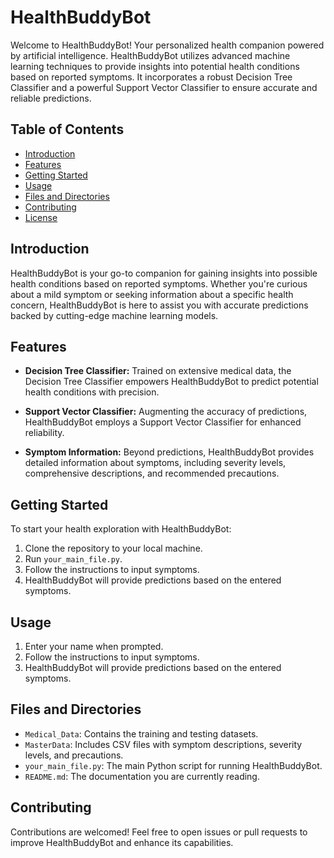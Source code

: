# HealthBuddyBot

Welcome to HealthBuddyBot! Your personalized health companion powered by artificial intelligence. HealthBuddyBot utilizes advanced machine learning techniques to provide insights into potential health conditions based on reported symptoms. It incorporates a robust Decision Tree Classifier and a powerful Support Vector Classifier to ensure accurate and reliable predictions.

## Table of Contents
- [Introduction](#introduction)
- [Features](#features)
- [Getting Started](#getting-started)
- [Usage](#usage)
- [Files and Directories](#files-and-directories)
- [Contributing](#contributing)
- [License](#license)

## Introduction

HealthBuddyBot is your go-to companion for gaining insights into possible health conditions based on reported symptoms. Whether you're curious about a mild symptom or seeking information about a specific health concern, HealthBuddyBot is here to assist you with accurate predictions backed by cutting-edge machine learning models.

## Features

- **Decision Tree Classifier:** Trained on extensive medical data, the Decision Tree Classifier empowers HealthBuddyBot to predict potential health conditions with precision.

- **Support Vector Classifier:** Augmenting the accuracy of predictions, HealthBuddyBot employs a Support Vector Classifier for enhanced reliability.

- **Symptom Information:** Beyond predictions, HealthBuddyBot provides detailed information about symptoms, including severity levels, comprehensive descriptions, and recommended precautions.

## Getting Started

To start your health exploration with HealthBuddyBot:
1. Clone the repository to your local machine.
2. Run `your_main_file.py`.
3. Follow the instructions to input symptoms.
4. HealthBuddyBot will provide predictions based on the entered symptoms.

## Usage

1. Enter your name when prompted.
2. Follow the instructions to input symptoms.
3. HealthBuddyBot will provide predictions based on the entered symptoms.

## Files and Directories

- `Medical_Data`: Contains the training and testing datasets.
- `MasterData`: Includes CSV files with symptom descriptions, severity levels, and precautions.
- `your_main_file.py`: The main Python script for running HealthBuddyBot.
- `README.md`: The documentation you are currently reading.

## Contributing

Contributions are welcomed! Feel free to open issues or pull requests to improve HealthBuddyBot and enhance its capabilities.

